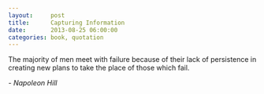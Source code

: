 ```yaml
---
layout:     post
title:      Capturing Information
date:       2013-08-25 06:00:00
categories: book, quotation
---
```


The majority of men meet with failure because of their lack of persistence in creating new plans to take the place of those which fail.

*- Napoleon Hill*